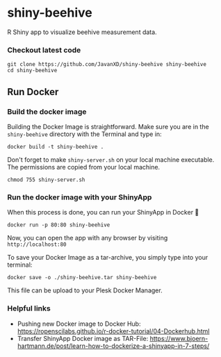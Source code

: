# shiny-beehive

R Shiny app to visualize beehive measurement data.

### Checkout latest code

```
git clone https://github.com/JavanXD/shiny-beehive shiny-beehive
cd shiny-beehive
```

## Run Docker

### Build the docker image
Building the Docker Image is straightforward. Make sure you are in the `shiny-beehive` directory with the Terminal and type in:

```
docker build -t shiny-beehive .
```

Don't forget to make `shiny-server.sh` on your local machine executable. The permissions are copied from your local machine.

```
chmod 755 shiny-server.sh
```

### Run the docker image with your ShinyApp
When this process is done, you can run your ShinyApp in Docker 🎉

```
docker run -p 80:80 shiny-beehive
```

Now, you can open the app with any browser by visiting `http://localhost:80`

To save your Docker Image as a tar-archive, you simply type into your terminal:

```
docker save -o ./shiny-beehive.tar shiny-beehive
```

This file can be upload to your Plesk Docker Manager.

### Helpful links

* Pushing new Docker image to Docker Hub: https://ropenscilabs.github.io/r-docker-tutorial/04-Dockerhub.html
* Transfer ShinyApp Docker image as TAR-File: https://www.bjoern-hartmann.de/post/learn-how-to-dockerize-a-shinyapp-in-7-steps/
